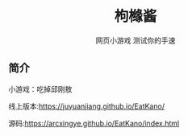 <p align="center">

</p>
<div align="center">

# 枸橼酱

网页小游戏
测试你的手速
</div>


## 简介

小游戏：吃掉邱刚敖



线上版本:https://juyuanjiang.github.io/EatKano/

源码:https://arcxingye.github.io/EatKano/index.html


